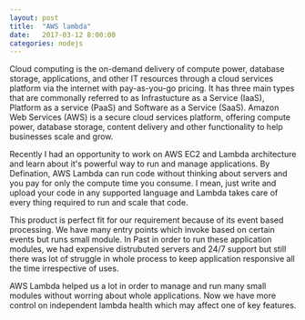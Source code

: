 ```yaml
---
layout: post
title:  "AWS lambda"
date:   2017-03-12 8:00:00
categories: nodejs
---
```


Cloud computing is the on-demand delivery of compute power, database storage, applications, and other IT resources through a cloud services platform via the internet with pay-as-you-go pricing. It has three main types that are commonally referred to as Infrastucture as a Service (IaaS), Platform as a service (PaaS) and Software as a Service (SaaS).
Amazon Web Services (AWS) is a secure cloud services platform, offering compute power, database storage, content delivery and other functionality to help businesses scale and grow. 

Recently I had an opportunity to work on AWS EC2 and Lambda architecture and learn about it's powerful way to run and manage applications. By Defination, AWS Lambda can run code without thinking about servers and you pay for only the compute time you consume. I mean, just write and upload your code in any supported language and Lambda takes care of every thing required to run and scale that code. 

This product is perfect fit for our requirement because of its event based processing. We have many entry points which invoke based on certain events but runs small module. In Past in order to run these application modules, we had expensive distrubuted servers and 24/7 support but still there was lot of struggle in whole process to keep application responsive all the time irrespective of uses. 

AWS Lambda helped us a lot in order to manage and run many small modules without worring about whole applications. Now we have more control on independent lambda health which may affect one of key features. 



